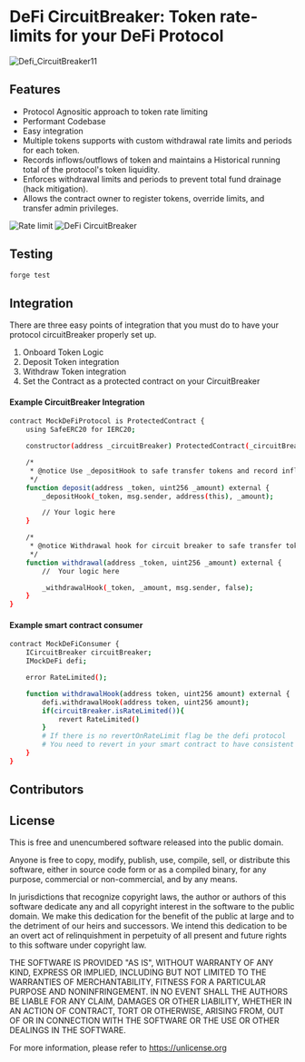 # DeFi CircuitBreaker: Token rate-limits for your DeFi Protocol

![Defi_CircuitBreaker11](https://github.com/Hydrogen-Labs/DeFi-CircuitBreaker/assets/10442269/10ee3de0-ff92-4d1d-8557-1d859c91199c)

## Features

- Protocol Agnositic approach to token rate limiting
- Performant Codebase
- Easy integration
- Multiple tokens supports with custom withdrawal rate limits and periods for each token.
- Records inflows/outflows of token and maintains a Historical running total of the protocol's token liquidity.
- Enforces withdrawal limits and periods to prevent total fund drainage (hack mitigation).
- Allows the contract owner to register tokens, override limits, and transfer admin privileges.

![Rate limit](https://github.com/Hydrogen-Labs/DeFi-CircuitBreaker/assets/32445955/87bf266d-7a1d-44d3-b7d1-1d6868013a2a)
![DeFi CircuitBreaker](https://github.com/Hydrogen-Labs/DeFi-CircuitBreaker/assets/32445955/07c89cad-2045-448c-b1d9-bd93ab804253)

## Testing

```bash
forge test
```

## Integration

There are three easy points of integration that you must do to have your protocol circuitBreaker properly set up.

1. Onboard Token Logic
2. Deposit Token integration
3. Withdraw Token integration
4. Set the Contract as a protected contract on your CircuitBreaker

#### Example CircuitBreaker Integration

```bash
contract MockDeFiProtocol is ProtectedContract {
    using SafeERC20 for IERC20;

    constructor(address _circuitBreaker) ProtectedContract(_circuitBreaker) {}

    /*
     * @notice Use _depositHook to safe transfer tokens and record inflow to circuit-breaker
     */
    function deposit(address _token, uint256 _amount) external {
        _depositHook(_token, msg.sender, address(this), _amount);

        // Your logic here
    }

    /*
     * @notice Withdrawal hook for circuit breaker to safe transfer tokens and enforcement
     */
    function withdrawal(address _token, uint256 _amount) external {
        //  Your logic here

        _withdrawalHook(_token, _amount, msg.sender, false);
    }
}

```

#### Example smart contract consumer

```bash
contract MockDeFiConsumer {
    ICircuitBreaker circuitBreaker;
    IMockDeFi defi;

    error RateLimited();

    function withdrawalHook(address token, uint256 amount) external {
        defi.withdrawalHook(address token, uint256 amount);
        if(circuitBreaker.isRateLimited()){
            revert RateLimited()
        }
        # If there is no revertOnRateLimit flag be the defi protocol
        # You need to revert in your smart contract to have consistent accounting
    }
}
```

## Contributors

## License

This is free and unencumbered software released into the public domain.

Anyone is free to copy, modify, publish, use, compile, sell, or
distribute this software, either in source code form or as a compiled
binary, for any purpose, commercial or non-commercial, and by any
means.

In jurisdictions that recognize copyright laws, the author or authors
of this software dedicate any and all copyright interest in the
software to the public domain. We make this dedication for the benefit
of the public at large and to the detriment of our heirs and
successors. We intend this dedication to be an overt act of
relinquishment in perpetuity of all present and future rights to this
software under copyright law.

THE SOFTWARE IS PROVIDED "AS IS", WITHOUT WARRANTY OF ANY KIND,
EXPRESS OR IMPLIED, INCLUDING BUT NOT LIMITED TO THE WARRANTIES OF
MERCHANTABILITY, FITNESS FOR A PARTICULAR PURPOSE AND NONINFRINGEMENT.
IN NO EVENT SHALL THE AUTHORS BE LIABLE FOR ANY CLAIM, DAMAGES OR
OTHER LIABILITY, WHETHER IN AN ACTION OF CONTRACT, TORT OR OTHERWISE,
ARISING FROM, OUT OF OR IN CONNECTION WITH THE SOFTWARE OR THE USE OR
OTHER DEALINGS IN THE SOFTWARE.

For more information, please refer to <https://unlicense.org>
